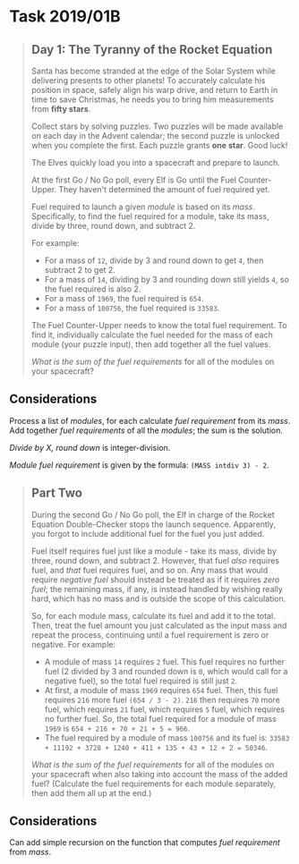 # Task 2019/01B

> ## Day 1: The Tyranny of the Rocket Equation
> 
> Santa has become stranded at the edge of the Solar System while delivering presents to other planets! To accurately calculate his position in space, safely align his warp drive, and return to Earth in time to save Christmas, he needs you to bring him measurements from **fifty stars**.
> 
> Collect stars by solving puzzles. Two puzzles will be made available on each day in the Advent calendar; the second puzzle is unlocked when you complete the first. Each puzzle grants **one star**. Good luck!
> 
> The Elves quickly load you into a spacecraft and prepare to launch.
> 
> At the first Go / No Go poll, every Elf is Go until the Fuel Counter-Upper. They haven't determined the amount of fuel required yet.
> 
> Fuel required to launch a given _module_ is based on its _mass_. Specifically, to find the fuel required for a module, take its mass, divide by three, round down, and subtract 2.
> 
> For example:
> 
> - For a mass of `12`, divide by 3 and round down to get `4`, then subtract 2 to get 2.
> - For a mass of `14`, dividing by 3 and rounding down still yields `4`, so the fuel required is also 2.
> - For a mass of `1969`, the fuel required is `654`.
> - For a mass of `100756`, the fuel required is `33583`.
> 
> The Fuel Counter-Upper needs to know the total fuel requirement. To find it, individually calculate the fuel needed for the mass of each module (your puzzle input), then add together all the fuel values.
> 
> _What is the sum of the fuel requirements_ for all of the modules on your spacecraft?

## Considerations

Process a list of _modules_, for each calculate _fuel requirement_ from its _mass_.
Add together _fuel requirements_ of all the _modules_; the sum is the solution.

_Divide by X, round down_ is integer-division.

_Module fuel requirement_ is given by the formula: `(MASS intdiv 3) - 2`.


>## Part Two
>
>During the second Go / No Go poll, the Elf in charge of the Rocket Equation Double-Checker stops the launch sequence. Apparently, you forgot to include additional fuel for the fuel you just added.
>
>Fuel itself requires fuel just like a module - take its mass, divide by three, round down, and subtract 2. However, that fuel _also_ requires fuel, and _that_ fuel requires fuel, and so on. Any mass that would require _negative fuel_ should instead be treated as if it requires _zero fuel_; the remaining mass, if any, is instead handled by wishing really hard, which has no mass and is outside the scope of this calculation.
>
>So, for each module mass, calculate its fuel and add it to the total. Then, treat the fuel amount you just calculated as the input mass and repeat the process, continuing until a fuel requirement is zero or negative. For example:
>
>- A module of mass `14` requires `2` fuel. This fuel requires no further fuel (2 divided by 3 and rounded down is `0`, which would call for a negative fuel), so the total fuel required is still just `2`.
>- At first, a module of mass `1969` requires `654` fuel. Then, this fuel requires `216` more fuel `(654 / 3 - 2)`. `216` then requires `70` more fuel, which requires `21` fuel, which requires `5` fuel, which requires no further fuel. So, the total fuel required for a module of mass `1969` is `654 + 216 + 70 + 21 + 5 = 966`.
>- The fuel required by a module of mass `100756` and its fuel is: `33583 + 11192 + 3728 + 1240 + 411 + 135 + 43 + 12 + 2 = 50346`.
>
>_What is the sum of the fuel requirements_ for all of the modules on your spacecraft when also taking into account the mass of the added fuel? (Calculate the fuel requirements for each module separately, then add them all up at the end.)

## Considerations

Can add simple recursion on the function that computes _fuel requirement_ from _mass_.
